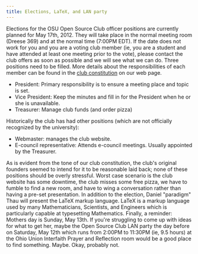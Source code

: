 ```yaml
---
title: Elections, LaTeX, and LAN party
---
```

Elections for the OSU Open Source Club officer positions are currently planned for May 17th, 2012\. They will take place in the normal meeting room (Dreese 369) and at the normal time (7:00PM EDT). If the date does not work for you and you are a voting club member (ie, you are a student and have attended at least one meeting prior to the vote), please contact the club offers as soon as possible and we will see what we can do. Three positions need to be filled. More details about the responsibilities of each member can be found in the [club constitution](/constitution) on our web page.

*   President: Primary responsibility is to ensure a meeting place and topic is set.
*   Vice President: Keep the minutes and fill in for the President when he or she is unavailable.
*   Treasurer: Manage club funds (and order pizza)

Historically the club has had other positions (which are not officially recognized by the university):

*   Webmaster: manages the club website.
*   E-council representative: Attends e-council meetings. Usually appointed by the Treasurer.

As is evident from the tone of our club constitution, the club's original founders seemed to intend for it to be reasonable laid back; none of these positions should be overly stressful. Worst case scenario is the club website has some downtime, the club misses some free pizza, we have to fumble to find a new room, and have to wing a conversation rather than having a pre-set presentation. In addition to the election, Daniel "paradigm" Thau will present the LaTeX markup language. LaTeX is a markup language used by many Mathematicians, Scientists, and Engineers which is particularly capable at typesetting Mathematics. Finally, a reminder: Mothers day is Sunday, May 13th. If you're struggling to come up with ideas for what to get her, maybe the Open Source Club LAN party the day before on Saturday, May 12th which runs from 2:00PM to 11:30PM (ie, 9.5 hours) at the Ohio Union Interfaith Prayer and Reflection room would be a good place to find something. Maybe. Okay, probably not.
